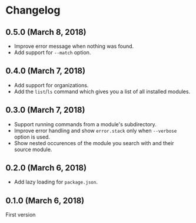 # Changelog

## 0.5.0 (March 8, 2018)
* Improve error message when nothing was found.
* Add support for `--match` option.

## 0.4.0 (March 7, 2018)
* Add support for organizations.
* Add the `list`/`ls` command which gives you a list of all installed modules.

## 0.3.0 (March 7, 2018)
* Support running commands from a module's subdirectory.
* Improve error handling and show `error.stack` only when `--verbose` option is used.
* Show nested occurences of the module you search with and their source module.

## 0.2.0 (March 6, 2018)
* Add lazy loading for `package.json`.

## 0.1.0 (March 6, 2018)
First version
